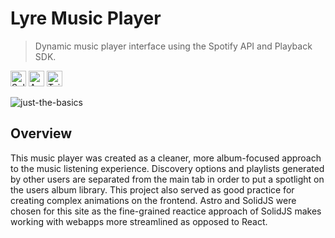 # Lyre Music Player

> Dynamic music player interface using the Spotify API and Playback SDK.

<p><img alt="SolidJS" src="https://img.shields.io/badge/-SolidJS-2C4F7C?style=flat-square&logo=solid&logoColor=white" height="25"/>
<img alt="Astro" src="https://img.shields.io/badge/-Astro-FF5D01?style=flat-square&logo=astro&logoColor=white" height="25"/>
<img alt="Tailwind" src="https://img.shields.io/badge/-TailwindCSS-06B6D4?style=flat-square&logo=tailwindcss&logoColor=white" height="25"/></p>



![just-the-basics](https://github.com/withastro/astro/assets/2244813/a0a5533c-a856-4198-8470-2d67b1d7c554)

## Overview

This music player was created as a cleaner, more album-focused approach to the music listening experience. Discovery options and playlists generated by other users are separated from the main tab in order to put a spotlight on the users album library. This project also served as good practice for creating complex animations on the frontend. Astro and SolidJS were chosen for this site as the fine-grained reactice approach of SolidJS makes working with webapps more streamlined as opposed to React. 
